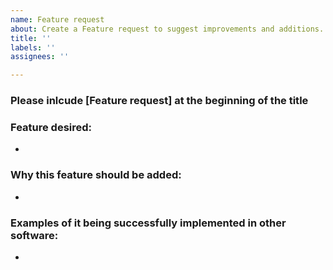 ```yaml
---
name: Feature request
about: Create a Feature request to suggest improvements and additions.
title: ''
labels: ''
assignees: ''

---
```


### Please inlcude [Feature request] at the beginning of the title

### Feature desired:
- 

### Why this feature should be added:
- 

### Examples of it being successfully implemented in other software:
- 
